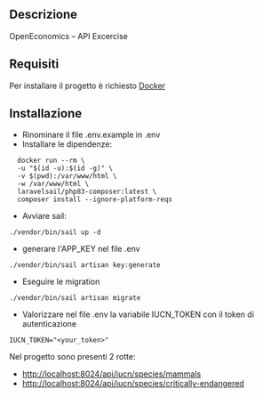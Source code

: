 ## Descrizione

OpenEconomics – API Excercise

## Requisiti

Per installare il progetto è richiesto [Docker](https://www.docker.com/)

## Installazione

- Rinominare il file .env.example in .env
- Installare le dipendenze:

```
  docker run --rm \
  -u "$(id -u):$(id -g)" \
  -v $(pwd):/var/www/html \
  -w /var/www/html \
  laravelsail/php83-composer:latest \
  composer install --ignore-platform-reqs
```

- Avviare sail:

```
./vendor/bin/sail up -d
```

- generare l'APP_KEY nel file .env

```
./vendor/bin/sail artisan key:generate
```

- Eseguire le migration

```
./vendor/bin/sail artisan migrate
```

- Valorizzare nel file .env la variabile IUCN_TOKEN con il token di autenticazione

```
IUCN_TOKEN="<your_token>"
```

Nel progetto sono presenti 2 rotte:

- [http://localhost:8024/api/iucn/species/mammals](http://localhost:8024/api/iucn/species/mammals)
- [http://localhost:8024/api/iucn/species/critically-endangered](http://localhost:8024/api/iucn/species/critically-endangered)
